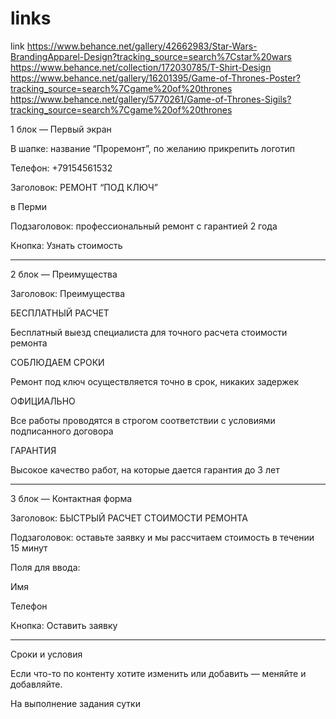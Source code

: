 # links
link
https://www.behance.net/gallery/42662983/Star-Wars-BrandingApparel-Design?tracking_source=search%7Cstar%20wars
https://www.behance.net/collection/172030785/T-Shirt-Design
https://www.behance.net/gallery/16201395/Game-of-Thrones-Poster?tracking_source=search%7Cgame%20of%20thrones
https://www.behance.net/gallery/5770261/Game-of-Thrones-Sigils?tracking_source=search%7Cgame%20of%20thrones



1 блок — Первый экран



В шапке: название “Проремонт”, по желанию прикрепить логотип

Телефон: +79154561532 



Заголовок: РЕМОНТ “ПОД КЛЮЧ” 

в Перми



Подзаголовок: профессиональный ремонт с гарантией 2 года



Кнопка: Узнать стоимость

----



2 блок — Преимущества



Заголовок: Преимущества



БЕСПЛАТНЫЙ РАСЧЕТ

Бесплатный выезд специалиста для точного расчета стоимости ремонта



СОБЛЮДАЕМ СРОКИ

Ремонт под ключ осуществляется точно в срок, никаких задержек



ОФИЦИАЛЬНО

Все работы проводятся в строгом соответствии с условиями подписанного договора



ГАРАНТИЯ

Высокое качество работ, на которые дается гарантия до 3 лет

----



3 блок — Контактная форма



Заголовок: БЫСТРЫЙ РАСЧЕТ СТОИМОСТИ РЕМОНТА



Подзаголовок: оставьте заявку и мы рассчитаем стоимость в течении 15 минут



Поля для ввода:

Имя

Телефон



Кнопка: Оставить заявку

----



Сроки и условия





Если что-то по контенту хотите изменить или добавить — меняйте и добавляйте. 



На выполнение задания сутки
